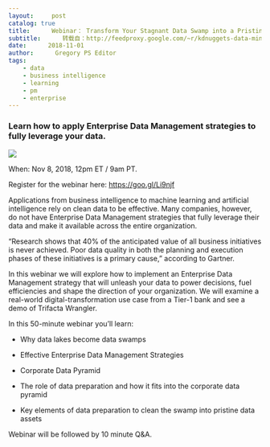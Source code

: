 ```yaml
---
layout:     post
catalog: true
title:      Webinar： Transform Your Stagnant Data Swamp into a Pristine Data Lake, Nov 8
subtitle:      转载自：http://feedproxy.google.com/~r/kdnuggets-data-mining-analytics/~3/8XR0d2fh79Y/caserta-webinar-transform-data-swamp-lake.html
date:      2018-11-01
author:      Gregory PS Editor
tags:
    - data
    - business intelligence
    - learning
    - pm
    - enterprise
---
```


### Learn how to apply Enterprise Data Management strategies to fully leverage your data.

![](http://feedproxy.google.com/images/caserta-trifacta-webinar-600.jpg)


When: Nov 8, 2018, 12pm ET / 9am PT.

Register for the webinar here: https://goo.gl/Li9njf

Applications from business intelligence to machine learning and artificial intelligence rely on clean data to be effective. Many companies, however, do not have Enterprise Data Management strategies that fully leverage their data and make it available across the entire organization.

“Research shows that 40% of the anticipated value of all business initiatives is never achieved. Poor data quality in both the planning and execution phases of these initiatives is a primary cause,” according to Gartner.

In this webinar we will explore how to implement an Enterprise Data Management strategy that will unleash your data to power decisions, fuel efficiencies and shape the direction of your organization. We will examine a real-world digital-transformation use case from a Tier-1 bank and see a demo of Trifacta Wrangler.

In this 50-minute webinar you’ll learn:

- Why data lakes become data swamps

- Effective Enterprise Data Management Strategies

- Corporate Data Pyramid

- The role of data preparation and how it fits into the corporate data pyramid

- Key elements of data preparation to clean the swamp into pristine data assets


Webinar will be followed by 10 minute Q&A.


